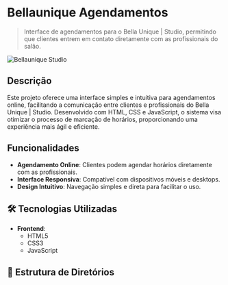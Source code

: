 # Bellaunique Agendamentos

> Interface de agendamentos para o Bella Unique | Studio, permitindo que clientes entrem em contato diretamente com as profissionais do salão.

![Bellaunique Studio](./imagens.png)

## Descrição

Este projeto oferece uma interface simples e intuitiva para agendamentos online, facilitando a comunicação entre clientes e profissionais do Bella Unique | Studio. Desenvolvido com HTML, CSS e JavaScript, o sistema visa otimizar o processo de marcação de horários, proporcionando uma experiência mais ágil e eficiente.

## Funcionalidades

- **Agendamento Online**: Clientes podem agendar horários diretamente com as profissionais.
- **Interface Responsiva**: Compatível com dispositivos móveis e desktops.
- **Design Intuitivo**: Navegação simples e direta para facilitar o uso.

## 🛠️ Tecnologias Utilizadas

- **Frontend**:
  - HTML5
  - CSS3
  - JavaScript

## 📁 Estrutura de Diretórios

